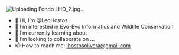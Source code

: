 ![Uploading Fondo LHO_2.jpg…]()

- 👋 Hi, I’m @LeoHostos
- 👀 I’m interested in Evo-Evo Informatics and Wildlife Conservation
- 🌱 I’m currently learning about 
- 💞️ I’m looking to collaborate on ...
- 📫 How to reach me: lhostosolivera@gmail.com

<!---
LeoHostos/LeoHostos is a ✨ special ✨ repository because its `README.md` (this file) appears on your GitHub profile.
You can click the Preview link to take a look at your changes.
--->
